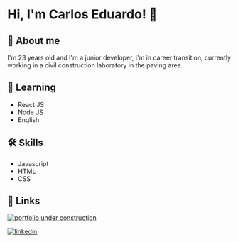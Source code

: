 # Hi, I'm Carlos Eduardo! 👋


## 🚀 About me
I'm 23 years old and I'm a junior developer, i'm in career transition, currently working in a civil construction laboratory in the paving area.

## 🧠 Learning
- React JS
- Node JS
- English


## 🛠 Skills
- Javascript 
- HTML 
- CSS

## 🔗 Links
[![portfolio under construction](https://img.shields.io/badge/my_portfolio-000?style=for-the-badge&logo=ko-fi&logoColor=white)]([https://eduardooliveira3101.github.io/LANDING_PAGE/](https://eduardooliveira3101.github.io/SITE-PESSOAL/))

[![linkedin](https://img.shields.io/badge/linkedin-0A66C2?style=for-the-badge&logo=linkedin&logoColor=white)](https://www.linkedin.com/in/carlos-eduardo-2a8938258/)









